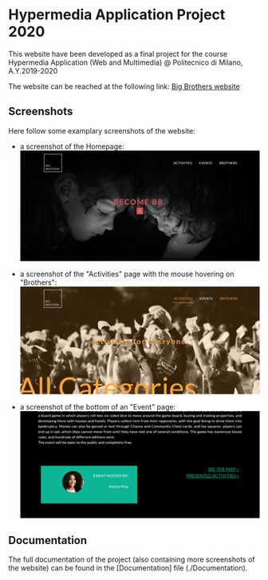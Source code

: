 # Hypermedia Application Project 2020

This website have been developed as a final project for the course Hypermedia Application (Web and Multimedia) @ Politecnico di Milano, A.Y.2019-2020

The website can be reached at the following link:
[Big Brothers website](https://bigbrothershyp.herokuapp.com/)


## Screenshots
Here follow some examplary screenshots of the website:
- a screenshot of the Homepage:
![Homepage](./Screenshots/s1.png)

- a screenshot of the "Activities" page with the mouse hovering on "Brothers":
![](./Screenshots/s2.png)

- a screenshot of the bottom of an "Event" page:
![](./Screenshots/s3.png)

## Documentation
The full documentation of the project (also containing more screenshots of the website) can be found in the [Documentation] file (./Documentation).
